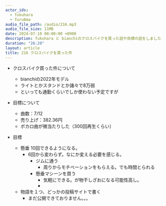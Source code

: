 ```yaml
---
actor_ids:
  - fukuhara
  - furu8ma
audio_file_path: /audio/216.mp3
audio_file_size: 11MB
date: 2024-07-10 00:00:00 +0900
description: fukuhara と bianchiのクロスバイクを買った話や目標の話をしました
duration: "26:20"
layout: article
title: 216 クロスバイクを買った件
---
```


- クロスバイク買った件について
    - bianchiの2022年モデル
    - ライトとかスタンドとか諸々で8万弱
    - といっても通勤くらいでしか使わない予定ですが


- 目標について
    - 曲数：7/12
    - 売り上げ：382.36円 
    - ボカロ曲が微当たりした（300回再生くらい）


- 目標
    - 懸垂 10回できるようになる。
        - 6回から変わらず。なにか変える必要を感じる。
            - ジムに通う
                - 周りからモチベーションをもらえる。でも時間とられる
            - 懸垂マシーンを買う
                - 気軽にできる。が物干しざおになる可能性高し。
                - 
    - 物語を１つ、どっかの投稿サイトで書く
        - まだ公開できておりません。。。
